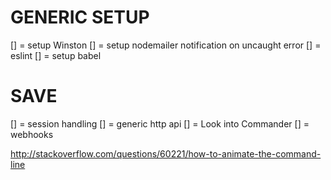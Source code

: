 
GENERIC SETUP 
=============

[] = setup Winston
[] = setup nodemailer notification on uncaught error
[] = eslint
[] = setup babel


SAVE
====
[] = session handling
[] = generic http api
[] = Look into Commander
[] = webhooks

http://stackoverflow.com/questions/60221/how-to-animate-the-command-line